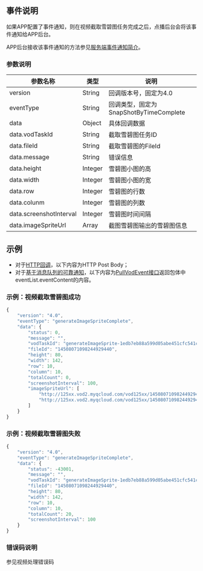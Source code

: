 ## 事件说明
如果APP配置了事件通知，则在视频截取雪碧图任务完成之后，点播后台会将该事件通知给APP后台。

APP后台接收该事件通知的方法参见[服务端事件通知简介](/document/product/266/7829)。

### 参数说明
| 参数名称 | 类型 | 说明 |
|---------|---------|---------|
| version | String | 回调版本号，固定为4.0 |
| eventType | String | 回调类型，固定为SnapShotByTimeComplete |
| data | Object | 具体回调数据 |
| data.vodTaskId | String | 截取雪碧图任务ID  |
| data.fileId | String | 截取雪碧图的FileId  |
| data.message | String | 错误信息  |
| data.height | Integer | 雪碧图小图的高  |
| data.width | Integer | 雪碧图小图的宽  |
| data.row |  Integer | 雪碧图的行数 |
| data.colunm |  Integer | 雪碧图的列数 |
| data.screenshotInterval| Integer | 雪碧图时间间隔 |
| data.imageSpriteUrl | Array | 截图雪碧图输出的雪碧图信息 |

## 示例

- 对于[HTTP回调](/document/product/266/7829#http.E5.9B.9E.E8.B0.83)，以下内容为HTTP Post Body；
- 对于[基于消息队列的可靠通知](/document/product/266/7829#.E5.9F.BA.E4.BA.8E.E6.B6.88.E6.81.AF.E9.98.9F.E5.88.97.E7.9A.84.E5.8F.AF.E9.9D.A0.E9.80.9A.E7.9F.A5)，以下内容为[PullVodEvent接口](/document/product/266/7818)返回包体中eventList.eventContent的内容。

### 示例：视频截取雪碧图成功
```javascript
{
    "version": "4.0",
    "eventType": "generateImageSpriteComplete",
    "data": {
        "status": 0,
        "message": "",
        "vodTaskId": "generateImageSprite-1edb7eb88a599d05abe451cfc541cfbd",
        "fileId": "14508071098244929440",
        "height": 80,
        "width": 142,
        "row": 10,
        "column": 10,
        "totalCount": 0,
        "screenshotInterval": 100,
        "imageSpriteUrl": [
            "http://125xx.vod2.myqcloud.com/vod125xx/14508071098244929440/xx1.png",
            "http://125xx.vod2.myqcloud.com/vod125xx/14508071098244929440/xx2.png"
        ]
    }
}
```

### 示例：视频截取雪碧图失败
```javascript
{
    "version": "4.0",
    "eventType": "generateImageSpriteComplete",
    "data": {
		"status": -43001,
        "message": "",
        "vodTaskId": "generateImageSprite-1edb7eb88a599d05abe451cfc541cfbd",
        "fileId": "14508071098244929440",
        "height": 80,
        "width": 142,
        "row": 10,
        "column": 10,
        "totalCount": 20,
        "screenshotInterval": 100
    }
}
```

### 错误码说明
参见视频处理错误码

